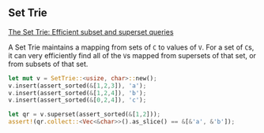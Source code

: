 ## Set Trie

[The Set Trie: Efficient subset and superset queries](http://osebje.famnit.upr.si/~savnik/drafts/settrie0.pdf)

A Set Trie maintains a mapping from sets of `C` to values of `V`. For a set of `C`s, it can very efficiently find all of the `V`s mapped from supersets of that set, or from subsets of that set.

```rust
let mut v = SetTrie::<usize, char>::new();
v.insert(assert_sorted(&[1,2,3]), 'a');
v.insert(assert_sorted(&[1,2,4]), 'b');
v.insert(assert_sorted(&[0,2,4]), 'c');

let qr = v.superset(assert_sorted(&[1,2]));
assert!(qr.collect::<Vec<&char>>().as_slice() == &[&'a', &'b']);
```